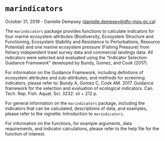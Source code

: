 # `marindicators`

October 31, 2019 - Danielle Dempsey (danielle.dempsey@dfo-mpo.gc.ca)

The `marindicators` package provides functions to calculate indicators for four marine
ecosystem attributes (Biodiversity, Ecosystem Structure and Functioning, Ecosystem Stability
and Resistance to Perturbations, Resource Potential) and one marine ecosystem pressure
(Fishing Pressure) from fishery independent trawl survey data and commercial landings
data. All indicators were selected and evaluated using the “Indicator Selection Guidance
Framework” developed by Bundy, Gomez, and Cook (2017).

For information on the Guidance Framework, including defintions of ecosystem attributes and sub-attributes, and methods for screening indicators, please refer to: Bundy A, Gomez C, Cook AM. 2017. Guidance framework for the selection and evaluation of ecological indicators. Can. Tech. Rep. Fish. Aquat. Sci. 3232: xii + 212 p.

For general information on the `marindicators` package, including the indicators that can be calculated, descriptions of data, and examples, please refer to the vignette: Introduction to `marindicators`.

For information on the functions, for example arguments, data requirements, and indicator calculations, please refer to the help file for the function of interest.
